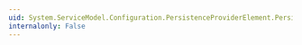 ```yaml
---
uid: System.ServiceModel.Configuration.PersistenceProviderElement.PersistenceOperationTimeout
internalonly: False
---
```

